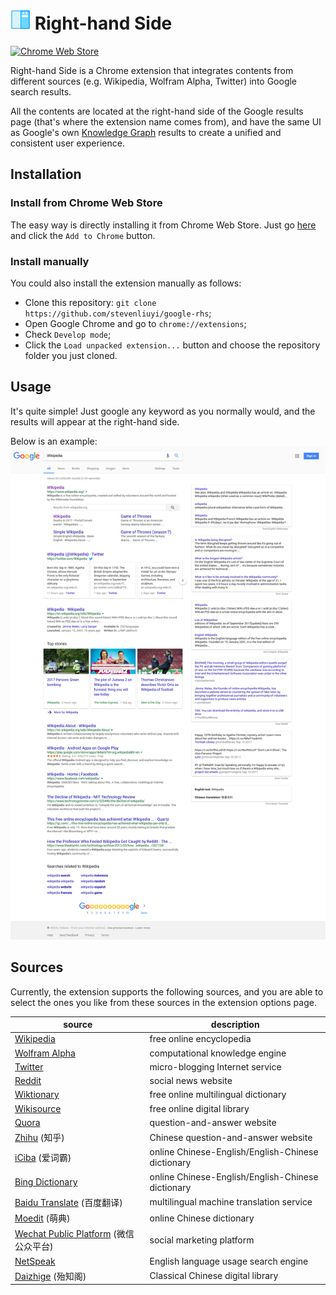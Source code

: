 # ![Logo](icon/icon-32.png) Right-hand Side

[![Chrome Web Store](https://img.shields.io/chrome-web-store/v/fmdnfbdnbcglagflegehgacalfmgejhe.svg)](https://chrome.google.com/webstore/detail/right-hand-side-for-googl/fmdnfbdnbcglagflegehgacalfmgejhe)

Right-hand Side is a Chrome extension that integrates contents from different sources (e.g. Wikipedia, Wolfram Alpha, Twitter) into Google search results.

All the contents are located at the right-hand side of the Google results page (that's where the extension name comes from), and have the same UI as Google's own [Knowledge Graph](https://en.wikipedia.org/wiki/Knowledge_Graph) results to create a unified and consistent user experience.

## Installation
### Install from Chrome Web Store
The easy way is directly installing it from Chrome Web Store. Just go [here](https://chrome.google.com/webstore/detail/right-hand-side-for-googl/fmdnfbdnbcglagflegehgacalfmgejhe) and click the `Add to Chrome` button.

### Install manually
You could also install the extension manually as follows:

- Clone this repository: `git clone https://github.com/stevenliuyi/google-rhs`;
- Open Google Chrome and go to `chrome://extensions`;
- Check `Develop mode`;
- Click the `Load unpacked extension...` button and choose the repository folder you just cloned.

## Usage
It's quite simple! Just google any keyword as you normally would, and the results will appear at the right-hand side.

Below is an example:
![Screenshot](images/screenshot.png)

## Sources
Currently, the extension supports the following sources, and you are able to select the ones you like from these sources in the extension options page.

| source | description |
| ------ | ----------- |
| [Wikipedia](https://www.wikipedia.org/) | free online encyclopedia |
| [Wolfram Alpha](https://www.wolframalpha.com/) | computational knowledge engine |
| [Twitter](https://twitter.com/) | micro-blogging Internet service |
| [Reddit](https://www.reddit.com/) | social news website |
| [Wiktionary](https://www.wiktionary.org/) | free online multilingual dictionary |
| [Wikisource](https://wikisource.org/) | free online digital library |
| [Quora](https://www.quora.com/) | question-and-answer website |
| [Zhihu](https://www.zhihu.com/) (知乎) | Chinese question-and-answer website |
| [iCiba](https://www.iciba.com/) (爱词霸) | online Chinese-English/English-Chinese dictionary |
| [Bing Dictionary](https://cn.bing.com/dict/) | online Chinese-English/English-Chinese dictionary |
| [Baidu Translate](https://fanyi.baidu.com/) (百度翻译) | multilingual machine translation service |
| [Moedit](https://www.moedict.tw/) (萌典) | online Chinese dictionary |
| [Wechat Public Platform](https://mp.weixin.qq.com/) (微信公众平台) | social marketing platform |
| [NetSpeak](http://www.netspeak.org/)  | English language usage search engine |
| [Daizhige](http://www.daizhige.org/) (殆知阁) | Classical Chinese digital library |
